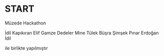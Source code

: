 # START
Müzede Hackathon

İdil Kapıkıran
Elif Gamze Dedeler
Mine Tülek
Büşra Şimşek
Pınar Erdoğan
İdil

ile birlikte yapılmıştır
